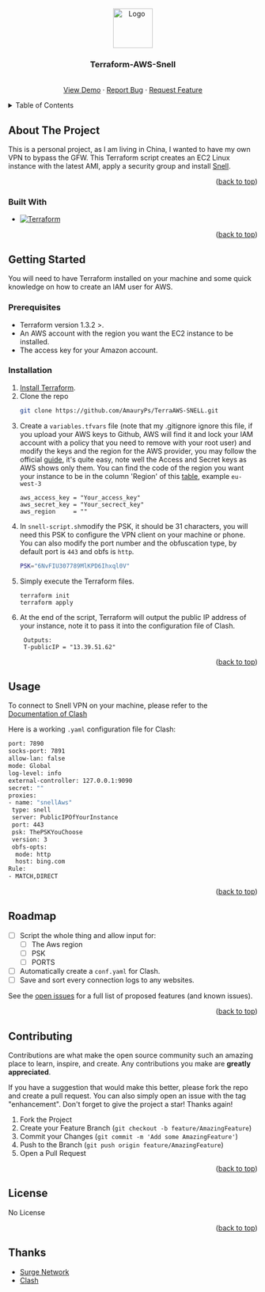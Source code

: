 <!-- Template from https://github.com/othneildrew/Best-README-Template/pull/73 -->
<a name="readme-top"></a>


<!-- PROJECT LOGO -->
<br />
<div align="center">
  <a href="https://github.com/surge-networks/snell">
    <img src="https://raw.githubusercontent.com/Dreamacro/clash/master/docs/logo.png" alt="Logo" width="80" height="80">
  </a>

<h3 align="center">Terraform-AWS-Snell</h3>

  <p align="center">
    <br />
    <a href="https://github.com/AmauryPs/TerraAWS-SNELL">View Demo</a>
    ·
    <a href="https://github.com/AmauryPs/TerraAWS-SNELL/issues">Report Bug</a>
    ·
    <a href="https://github.com/AmauryPs/TerraAWS-SNELL/issues">Request Feature</a>
  </p>
</div>



<!-- TABLE OF CONTENTS -->
<details>
  <summary>Table of Contents</summary>
  <ol>
    <li>
      <a href="#about-the-project">About The Project</a>
      <ul>
        <li><a href="#built-with">Built With</a></li>
      </ul>
    </li>
    <li>
      <a href="#getting-started">Getting Started</a>
      <ul>
        <li><a href="#prerequisites">Prerequisites</a></li>
        <li><a href="#installation">Installation</a></li>
      </ul>
    </li>
    <li><a href="#usage">Usage</a></li>
    <li><a href="#roadmap">Roadmap</a></li>
    <li><a href="#contributing">Contributing</a></li>
    <li><a href="#thanks">Thanks</a></li>
  </ol>
</details>



<!-- ABOUT THE PROJECT -->
## About The Project

This is a personal project, as I am living in China, I wanted to have my own VPN to bypass the GFW. This Terraform script creates an EC2 Linux instance with the latest AMI, apply a security group and install [Snell](https://github.com/surge-networks/snell).

<p align="right">(<a href="#readme-top">back to top</a>)</p>



### Built With

* [![Terraform][Terraform-tf]][Terraform-url]

<p align="right">(<a href="#readme-top">back to top</a>)</p>



<!-- GETTING STARTED -->
## Getting Started

You will need to have Terraform installed on your machine and some quick knowledge on how to create an IAM user for AWS. 

### Prerequisites

* []()Terraform version 1.3.2 >.
* An AWS account with the region you want the EC2 instance to be installed.
* The access key for your Amazon account.

### Installation

1. [Install Terraform](https://learn.hashicorp.com/tutorials/terraform/install-cli).
2. Clone the repo
   ```sh
   git clone https://github.com/AmauryPs/TerraAWS-SNELL.git
   ```
3. Create a `variables.tfvars` file (note that my .gitignore ignore this file, if you upload your AWS keys to Github, AWS will find it and lock your IAM account with a policy that you need to remove with your root user) and modify the keys and the region for the AWS provider, you may follow the official [guide](https://aws.amazon.com/premiumsupport/knowledge-center/create-access-key/), it's quite easy, note well the Access and Secret keys as AWS shows only them. You can find the code of the region you want your instance to be in the column 'Region' of this [table](https://aws.amazon.com/premiumsupport/knowledge-center/create-access-key/), example `eu-west-3`
   ```hc1
   aws_access_key = "Your_access_key"
   aws_secret_key = "Your_secrect_key"
   aws_region     = ""
   ```
4. In `snell-script.sh`modify the PSK, it should be 31 characters, you will need this PSK to configure the VPN client on your machine or phone. You can also modify the port number and the obfuscation type, by default port is `443` and obfs is `http`.
   ```sh
   PSK="6NvFIU307789MlKPD6Ihxql0V"
   ```
5. Simply execute the Terraform files.
      ```hc1
   terraform init
   terraform apply
   ```
6. At the end of the script, Terraform will output the public IP address of your instance, note it to pass it into the configuration file of Clash.
   ```hc1
    Outputs:
    T-publicIP = "13.39.51.62"
   ```
<p align="right">(<a href="#readme-top">back to top</a>)</p>

<!-- USAGE EXAMPLES -->
## Usage

To connect to Snell VPN on your machine, please refer to the [Documentation of Clash](https://github.com/Dreamacro/clash)

Here is a working `.yaml` configuration file for Clash:
   ```sh
port: 7890
socks-port: 7891
allow-lan: false
mode: Global
log-level: info
external-controller: 127.0.0.1:9090
secret: ""
proxies:
  - name: "snellAws"
    type: snell
    server: PublicIPOfYourInstance
    port: 443
    psk: ThePSKYouChoose
    version: 3
    obfs-opts:
     mode: http
     host: bing.com
Rule:
  - MATCH,DIRECT

   ```
<p align="right">(<a href="#readme-top">back to top</a>)</p>



<!-- ROADMAP -->
## Roadmap

- [ ] Script the whole thing and allow input for:
    - [ ]  The Aws region 
    - [ ]  PSK
    - [ ]  PORTS
- [ ] Automatically create a `conf.yaml` for Clash.
- [ ] Save and sort every connection logs to any websites.

See the [open issues](https://github.com/AmauryPs/TerraAWS-SNELL/issues) for a full list of proposed features (and known issues).

<p align="right">(<a href="#readme-top">back to top</a>)</p>



<!-- CONTRIBUTING -->
## Contributing

Contributions are what make the open source community such an amazing place to learn, inspire, and create. Any contributions you make are **greatly appreciated**.

If you have a suggestion that would make this better, please fork the repo and create a pull request. You can also simply open an issue with the tag "enhancement".
Don't forget to give the project a star! Thanks again!

1. Fork the Project
2. Create your Feature Branch (`git checkout -b feature/AmazingFeature`)
3. Commit your Changes (`git commit -m 'Add some AmazingFeature'`)
4. Push to the Branch (`git push origin feature/AmazingFeature`)
5. Open a Pull Request

<p align="right">(<a href="#readme-top">back to top</a>)</p>



<!-- LICENSE -->
## License

No License

<p align="right">(<a href="#readme-top">back to top</a>)</p>

<!-- Thanks -->
## Thanks

* [Surge Network](https://github.com/surge-networks/snell)
* [Clash](https://github.com/Dreamacro/clash)

<!-- MARKDOWN LINKS & IMAGES -->
<!-- https://www.markdownguide.org/basic-syntax/#reference-style-links -->
[Terraform-tf]:https://img.shields.io/badge/terraform-%235835CC.svg?style=for-the-badge&logo=terraform&logoColor=white
[Terraform-url]:https://www.terraform.io/
[contributors-shield]: https://img.shields.io/github/contributors/github_username/repo_name.svg?style=for-the-badge
[contributors-url]: https://github.com/github_username/repo_name/graphs/contributors
[forks-shield]: https://img.shields.io/github/forks/github_username/repo_name.svg?style=for-the-badge
[forks-url]: https://github.com/github_username/repo_name/network/members
[stars-shield]: https://img.shields.io/github/stars/github_username/repo_name.svg?style=for-the-badge
[stars-url]: https://github.com/github_username/repo_name/stargazers
[issues-shield]: https://img.shields.io/github/issues/github_username/repo_name.svg?style=for-the-badge
[issues-url]: https://github.com/github_username/repo_name/issues
[license-shield]: https://img.shields.io/github/license/github_username/repo_name.svg?style=for-the-badge
[license-url]: https://github.com/github_username/repo_name/blob/master/LICENSE.txt
[linkedin-shield]: https://img.shields.io/badge/-LinkedIn-black.svg?style=for-the-badge&logo=linkedin&colorB=555
[linkedin-url]: https://linkedin.com/in/linkedin_username
[product-screenshot]: images/screenshot.png
